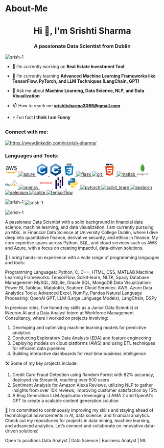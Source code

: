 # About-Me
<h1 align="center">Hi 👋, I'm Srishti Sharma</h1>
<h3 align="center">A passionate Data Scientist from Dublin</h3>

<p align="left"> <img src="https://komarev.com/ghpvc/?username=srish-1&label=Profile%20views&color=0e75b6&style=flat" alt="srish-1" /> </p>

- 🔭 I’m currently working on **Real Estate Investment Tool**

- 🌱 I’m currently learning **Advanced Machine Learning Frameworks like TensorFlow, PyTorch, and LLM Techniques (LangChain, GPT)**

- 💬 Ask me about **Machine Learning, Data Science, NLP, and Data Visualization**

- 📫 How to reach me **srishtisharma3066@gmail.com**

- ⚡ Fun fact **I think I am Funny**

<h3 align="left">Connect with me:</h3>
<p align="left">
<a href="https://linkedin.com/in/https://www.linkedin.com/in/srish-sharma/" target="blank"><img align="center" src="https://raw.githubusercontent.com/rahuldkjain/github-profile-readme-generator/master/src/images/icons/Social/linked-in-alt.svg" alt="https://www.linkedin.com/in/srish-sharma/" height="30" width="40" /></a>
</p>

<h3 align="left">Languages and Tools:</h3>
<p align="left"> <a href="https://aws.amazon.com" target="_blank" rel="noreferrer"> <img src="https://raw.githubusercontent.com/devicons/devicon/master/icons/amazonwebservices/amazonwebservices-original-wordmark.svg" alt="aws" width="40" height="40"/> </a> <a href="https://azure.microsoft.com/en-in/" target="_blank" rel="noreferrer"> <img src="https://www.vectorlogo.zone/logos/microsoft_azure/microsoft_azure-icon.svg" alt="azure" width="40" height="40"/> </a> <a href="https://www.cprogramming.com/" target="_blank" rel="noreferrer"> <img src="https://raw.githubusercontent.com/devicons/devicon/master/icons/c/c-original.svg" alt="c" width="40" height="40"/> </a> <a href="https://www.w3schools.com/cpp/" target="_blank" rel="noreferrer"> <img src="https://raw.githubusercontent.com/devicons/devicon/master/icons/cplusplus/cplusplus-original.svg" alt="cplusplus" width="40" height="40"/> </a> <a href="https://www.w3schools.com/css/" target="_blank" rel="noreferrer"> <img src="https://raw.githubusercontent.com/devicons/devicon/master/icons/css3/css3-original-wordmark.svg" alt="css3" width="40" height="40"/> </a> <a href="https://flask.palletsprojects.com/" target="_blank" rel="noreferrer"> <img src="https://www.vectorlogo.zone/logos/pocoo_flask/pocoo_flask-icon.svg" alt="flask" width="40" height="40"/> </a> <a href="https://git-scm.com/" target="_blank" rel="noreferrer"> <img src="https://www.vectorlogo.zone/logos/git-scm/git-scm-icon.svg" alt="git" width="40" height="40"/> </a> <a href="https://www.w3.org/html/" target="_blank" rel="noreferrer"> <img src="https://raw.githubusercontent.com/devicons/devicon/master/icons/html5/html5-original-wordmark.svg" alt="html5" width="40" height="40"/> </a> <a href="https://www.mathworks.com/" target="_blank" rel="noreferrer"> <img src="https://upload.wikimedia.org/wikipedia/commons/2/21/Matlab_Logo.png" alt="matlab" width="40" height="40"/> </a> <a href="https://www.mongodb.com/" target="_blank" rel="noreferrer"> <img src="https://raw.githubusercontent.com/devicons/devicon/master/icons/mongodb/mongodb-original-wordmark.svg" alt="mongodb" width="40" height="40"/> </a> <a href="https://www.mysql.com/" target="_blank" rel="noreferrer"> <img src="https://raw.githubusercontent.com/devicons/devicon/master/icons/mysql/mysql-original-wordmark.svg" alt="mysql" width="40" height="40"/> </a> <a href="https://opencv.org/" target="_blank" rel="noreferrer"> <img src="https://www.vectorlogo.zone/logos/opencv/opencv-icon.svg" alt="opencv" width="40" height="40"/> </a> <a href="https://www.oracle.com/" target="_blank" rel="noreferrer"> <img src="https://raw.githubusercontent.com/devicons/devicon/master/icons/oracle/oracle-original.svg" alt="oracle" width="40" height="40"/> </a> <a href="https://pandas.pydata.org/" target="_blank" rel="noreferrer"> <img src="https://raw.githubusercontent.com/devicons/devicon/2ae2a900d2f041da66e950e4d48052658d850630/icons/pandas/pandas-original.svg" alt="pandas" width="40" height="40"/> </a> <a href="https://www.python.org" target="_blank" rel="noreferrer"> <img src="https://raw.githubusercontent.com/devicons/devicon/master/icons/python/python-original.svg" alt="python" width="40" height="40"/> </a> <a href="https://pytorch.org/" target="_blank" rel="noreferrer"> <img src="https://www.vectorlogo.zone/logos/pytorch/pytorch-icon.svg" alt="pytorch" width="40" height="40"/> </a> <a href="https://scikit-learn.org/" target="_blank" rel="noreferrer"> <img src="https://upload.wikimedia.org/wikipedia/commons/0/05/Scikit_learn_logo_small.svg" alt="scikit_learn" width="40" height="40"/> </a> <a href="https://seaborn.pydata.org/" target="_blank" rel="noreferrer"> <img src="https://seaborn.pydata.org/_images/logo-mark-lightbg.svg" alt="seaborn" width="40" height="40"/> </a> <a href="https://www.selenium.dev" target="_blank" rel="noreferrer"> <img src="https://raw.githubusercontent.com/detain/svg-logos/780f25886640cef088af994181646db2f6b1a3f8/svg/selenium-logo.svg" alt="selenium" width="40" height="40"/> </a> <a href="https://www.sqlite.org/" target="_blank" rel="noreferrer"> <img src="https://www.vectorlogo.zone/logos/sqlite/sqlite-icon.svg" alt="sqlite" width="40" height="40"/> </a> <a href="https://www.tensorflow.org" target="_blank" rel="noreferrer"> <img src="https://www.vectorlogo.zone/logos/tensorflow/tensorflow-icon.svg" alt="tensorflow" width="40" height="40"/> </a> </p>

<p><img align="left" src="https://github-readme-stats.vercel.app/api/top-langs?username=srish-1&show_icons=true&locale=en&layout=compact" alt="srish-1" /></p>

<p>&nbsp;<img align="center" src="https://github-readme-stats.vercel.app/api?username=srish-1&show_icons=true&locale=en" alt="srish-1" /></p>

<p><img align="center" src="https://github-readme-streak-stats.herokuapp.com/?user=srish-1&" alt="srish-1" /></p>

 A passionate Data Scientist with a solid background in financial data science, machine learning, and data visualization. I am currently pursuing an MSc. in Financial Data Science at University College Dublin, where I dive deep into quantitative finance, derivative security, and ethics in finance. My core expertise spans across Python, SQL, and cloud services such as AWS and Azure, with a focus on creating impactful, data-driven solutions.

🚀 I bring hands-on experience with a wide range of programming languages and tools:

Programming Languages: Python, C, C++, HTML, CSS, MATLAB
Machine Learning Frameworks: TensorFlow, Scikit-learn, NLTK, Spacy
Database Management: MySQL, SQLite, Oracle SQL, MongoDB
Data Visualization: Power BI, Tableau, Matplotlib, Seaborn
Cloud Services: AWS, Azure
Data Analytics Tools: Advanced Excel, NumPy, Pandas
Natural Language Processing: OpenAI GPT, LLM (Large Language Models), LangChain, DSPy

In previous roles, I’ve honed my skills as a Junior Data Scientist at INeuron.AI and a Data Analyst Intern at Workforce Management Consultancy, where I worked on projects involving:

1. Developing and optimizing machine learning models for predictive analytics
2. Conducting Exploratory Data Analysis (EDA) and feature engineering
3. Deploying models on cloud platforms (AWS) and using ETL techniques for efficient data pipelines
4. Building interactive dashboards for real-time business intelligence

🛠 Some of my key projects include:

1. Credit Card Fraud Detection using Random Forest with 82% accuracy, deployed via Streamlit, reaching over 500 users
2. Sentiment Analysis for Amazon Alexa Reviews, utilizing NLP to gather insights from over 10K reviews, improving customer satisfaction by 15%
3. A Blog Generation LLM Application leveraging LLAMA 2 and OpenAI's GPT to create a scalable content generation solution

🌟 I’m committed to continuously improving my skills and staying ahead of technological advancements in AI, data science, and financial analytics. Check out my repositories for projects in data mining, machine learning, and advanced analytics. Let’s connect and collaborate on innovative data-driven solutions!

Open to positions Data Analyst | Data Science | Business Analyst | ML 
